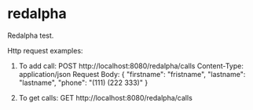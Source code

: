 # redalpha
Redalpha test.


Http request examples:

1) To add call:
  POST http://localhost:8080/redalpha/calls
  Content-Type: application/json
Request Body:
  {
  "firstname": "fristname",
  "lastname": "lastname",
  "phone": "(111) (222 333)"
  }
  
2) To get calls:
  GET http://localhost:8080/redalpha/calls

